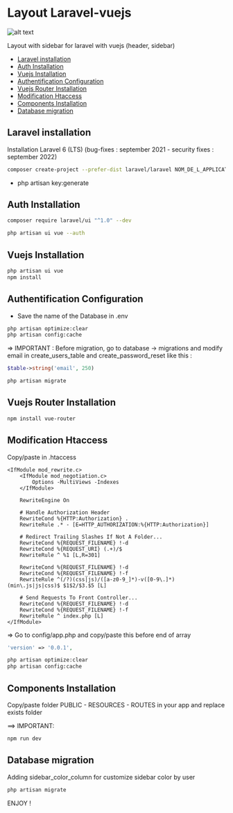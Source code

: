 # Layout Laravel-vuejs

![alt text](https://julien-kennel.fr/images/git/table.PNG)

Layout with sidebar for laravel with vuejs (header, sidebar)

- [Laravel installation](#laravel_installation)
- [Auth Installation](#auth_installation)
- [Vuejs Installation](#vuejs_installation)
- [Authentification Configuration](#authentification_configuration)
- [Vuejs Router Installation](#vuejs_router_installation)
- [Modification Htaccess](#modification_htaccess)
- [Components Installation](#installation_composants)
- [Database migration](#database_migration)


## Laravel installation

Installation Laravel 6 (LTS) (bug-fixes : september 2021 - security fixes : september 2022)

```bash
composer create-project --prefer-dist laravel/laravel NOM_DE_L_APPLICATION "6.*"
```
* php artisan key:generate

## Auth Installation

```bash
composer require laravel/ui "^1.0" --dev

php artisan ui vue --auth
```

## Vuejs Installation

```bash
php artisan ui vue
npm install
```

## Authentification Configuration

* Save the name of the Database in .env

```bash
php artisan optimize:clear
php artisan config:cache
```

=> IMPORTANT : Before migration, go to database -> migrations and modify email in create_users_table and create_password_reset like this :


```php
$table->string('email', 250)
```
```bash
php artisan migrate
```

## Vuejs Router Installation

```bash
npm install vue-router
```

## Modification Htaccess

Copy/paste in .htaccess

```
<IfModule mod_rewrite.c>
    <IfModule mod_negotiation.c>
        Options -MultiViews -Indexes
    </IfModule>

    RewriteEngine On

    # Handle Authorization Header
    RewriteCond %{HTTP:Authorization} .
    RewriteRule .* - [E=HTTP_AUTHORIZATION:%{HTTP:Authorization}]

    # Redirect Trailing Slashes If Not A Folder...
    RewriteCond %{REQUEST_FILENAME} !-d
    RewriteCond %{REQUEST_URI} (.+)/$
    RewriteRule ^ %1 [L,R=301]

    RewriteCond %{REQUEST_FILENAME} !-d
    RewriteCond %{REQUEST_FILENAME} !-f
    RewriteRule ^(/?)(css|js)/([a-z0-9_]*)-v([0-9\.]*)(min\.js|js|css)$ $1$2/$3.$5 [L]

    # Send Requests To Front Controller...
    RewriteCond %{REQUEST_FILENAME} !-d
    RewriteCond %{REQUEST_FILENAME} !-f
    RewriteRule ^ index.php [L]
</IfModule>
```

=> Go to config/app.php and copy/paste this before end of array

```php
'version' => '0.0.1',
```

```bash
php artisan optimize:clear
php artisan config:cache
```


## Components Installation

Copy/paste folder PUBLIC - RESOURCES - ROUTES in your app and replace exists folder

==> IMPORTANT:
```bash
npm run dev
```


## Database migration

Adding sidebar_color_column for customize sidebar color by user
```bash
php artisan migrate
```



ENJOY !